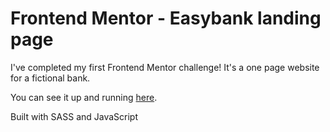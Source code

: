 # Frontend Mentor - Easybank landing page

I've completed my first Frontend Mentor challenge! It's a one page website for a fictional bank.

You can see it up and running [here](https://easybank-opal.vercel.app/#).

Built with SASS and JavaScript

